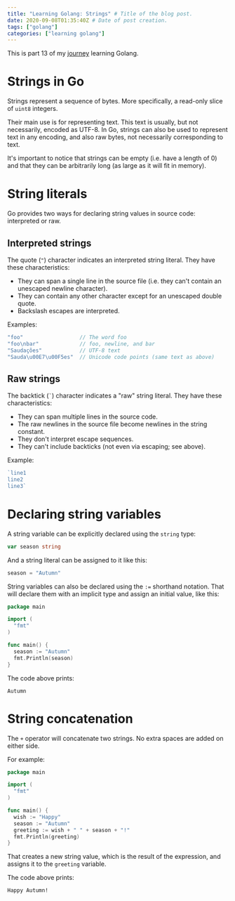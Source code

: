 ```yaml
---
title: "Learning Golang: Strings" # Title of the blog post.
date: 2020-09-08T01:35:40Z # Date of post creation.
tags: ["golang"]
categories: ["learning golang"]
---
```


This is part 13 of my [journey](/categories/learning-golang/) learning Golang.

# Strings in Go

Strings represent a sequence of bytes. More specifically, a read-only slice of `uint8` integers.

Their main use is for representing text. This text is usually, but not necessarily, encoded as UTF-8. In Go, strings can
also be used to represent text in any encoding, and also raw bytes, not necessarily corresponding to text.

It's important to notice that strings can be empty (i.e. have a length of 0) and that they can be arbitrarily long (as
large as it will fit in memory).

# String literals

Go provides two ways for declaring string values in source code: interpreted or raw.

## Interpreted strings

The quote (`"`) character indicates an interpreted string literal. They have these characteristics:

- They can span a single line in the source file (i.e. they can't contain an unescaped newline character).
- They can contain any other character except for an unescaped double quote.
- Backslash escapes are interpreted.

Examples:

```go
"foo"                  // The word foo
"foo\nbar"             // foo, newline, and bar
"Saudações"            // UTF-8 text
"Sauda\u00E7\u00F5es"  // Unicode code points (same text as above)
```

## Raw strings

The backtick (`` ` ``) character indicates a "raw" string literal. They have these characteristics:

- They can span multiple lines in the source code.
- The raw newlines in the source file become newlines in the string constant.
- They don't interpret escape sequences.
- They can't include backticks (not even via escaping; see above).

Example:

```go
`line1
line2
line3`
```

# Declaring string variables

A string variable can be explicitly declared using the `string` type:

```go
var season string
```

And a string literal can be assigned to it like this:

```go
season = "Autumn"
```

String variables can also be declared using the `:=` shorthand notation. That will declare them with an implicit type
and assign an initial value, like this:

```go
package main

import (
  "fmt"
)

func main() {
  season := "Autumn"
  fmt.Println(season)
}
```

The code above prints:

```
Autumn
```

# String concatenation

The `+` operator will concatenate two strings. No extra spaces are added on either side.

For example:

```go
package main

import (
  "fmt"
)

func main() {
  wish := "Happy"
  season := "Autumn"
  greeting := wish + " " + season + "!"
  fmt.Println(greeting)
}
```

That creates a new string value, which is the result of the expression, and assigns it to the `greeting` variable.

The code above prints:

```
Happy Autumn!
```
